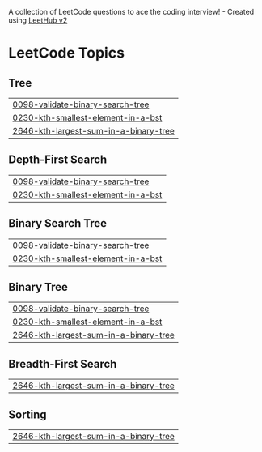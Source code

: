 A collection of LeetCode questions to ace the coding interview! - Created using [LeetHub v2](https://github.com/arunbhardwaj/LeetHub-2.0)
<!---LeetCode Topics Start-->
# LeetCode Topics
## Tree
|  |
| ------- |
| [0098-validate-binary-search-tree](https://github.com/AtulChourasia/problem_solving/tree/master/0098-validate-binary-search-tree) |
| [0230-kth-smallest-element-in-a-bst](https://github.com/AtulChourasia/problem_solving/tree/master/0230-kth-smallest-element-in-a-bst) |
| [2646-kth-largest-sum-in-a-binary-tree](https://github.com/AtulChourasia/problem_solving/tree/master/2646-kth-largest-sum-in-a-binary-tree) |
## Depth-First Search
|  |
| ------- |
| [0098-validate-binary-search-tree](https://github.com/AtulChourasia/problem_solving/tree/master/0098-validate-binary-search-tree) |
| [0230-kth-smallest-element-in-a-bst](https://github.com/AtulChourasia/problem_solving/tree/master/0230-kth-smallest-element-in-a-bst) |
## Binary Search Tree
|  |
| ------- |
| [0098-validate-binary-search-tree](https://github.com/AtulChourasia/problem_solving/tree/master/0098-validate-binary-search-tree) |
| [0230-kth-smallest-element-in-a-bst](https://github.com/AtulChourasia/problem_solving/tree/master/0230-kth-smallest-element-in-a-bst) |
## Binary Tree
|  |
| ------- |
| [0098-validate-binary-search-tree](https://github.com/AtulChourasia/problem_solving/tree/master/0098-validate-binary-search-tree) |
| [0230-kth-smallest-element-in-a-bst](https://github.com/AtulChourasia/problem_solving/tree/master/0230-kth-smallest-element-in-a-bst) |
| [2646-kth-largest-sum-in-a-binary-tree](https://github.com/AtulChourasia/problem_solving/tree/master/2646-kth-largest-sum-in-a-binary-tree) |
## Breadth-First Search
|  |
| ------- |
| [2646-kth-largest-sum-in-a-binary-tree](https://github.com/AtulChourasia/problem_solving/tree/master/2646-kth-largest-sum-in-a-binary-tree) |
## Sorting
|  |
| ------- |
| [2646-kth-largest-sum-in-a-binary-tree](https://github.com/AtulChourasia/problem_solving/tree/master/2646-kth-largest-sum-in-a-binary-tree) |
<!---LeetCode Topics End-->